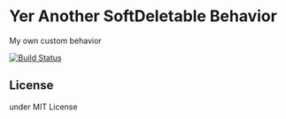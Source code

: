 # Yer Another SoftDeletable Behavior

My own custom behavior

[![Build Status](https://secure.travis-ci.org/k1LoW/Yasd.png?branch=master)](http://travis-ci.org/k1LoW/Yasd)

## License

under MIT License
